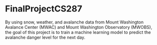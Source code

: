 # FinalProjectCS287

By using snow, weather, and avalanche data from Mount Washington Avalance Center (MWAC) and Mount Washington Observatory (MWOBS), the goal of this project is to train a machine learning model to predict the avalanche danger level for the next day.
